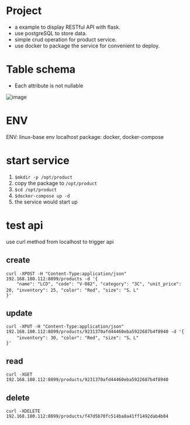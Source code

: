 # Project
* a example to display RESTful API with flask.
* use postgreSQL to store data.
* simple crud operation for product service.
* use docker to package the service for convenient to deploy.


# Table schema
* Each attribute is not nullable

![image](https://user-images.githubusercontent.com/15087421/182535663-ab361591-5d54-4356-89a2-948733b89b23.png)


# ENV
ENV: linux-base env
localhost package: docker, docker-compose


# start service
1. `$mkdir -p /opt/product`
2. copy the package to `/opt/product`
3. `$cd /opt/product`
3. `$docker-compose up -d`
4. the service would start up


# test api

use curl method from localhost to trigger api

## create
```
curl -XPOST -H "Content-Type:application/json" 192.168.180.112:8899/products -d '{
    "name": "LCD", "code": "V-082", "category": "3C", "unit_price": 20, "inventory": 25, "color": "Red", "size": "S、L"
}'
```


## update
```
curl -XPUT -H "Content-Type:application/json" 192.168.180.112:8899/products/9231370afd44460eba5922687b4f8940 -d '{
    "inventory": 30, "color": "Red", "size": "S、L"
}'
```


## read
```
curl -XGET 192.168.180.112:8899/products/9231370afd44460eba5922687b4f8940
```


## delete
```
curl -XDELETE 192.168.180.112:8899/products/f47d5b70fc514ba8a41ff1492dab4b84
```
